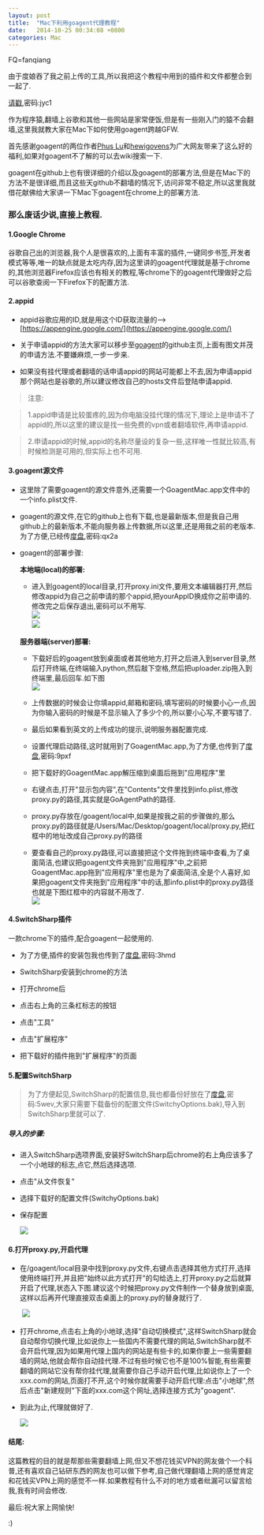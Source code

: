 ```yaml
---
layout: post
title:  "Mac下利用goagent代理教程"
date:   2014-10-25 00:34:08 +0800
categories: Mac
---
```


FQ=fanqiang

由于度娘吞了我之前上传的工具,所以我把这个教程中用到的插件和文件都整合到一起了.

[请戳](https://pan.baidu.com/s/1bpMer7L),密码:jyc1

作为程序猿,翻墙上谷歌和其他一些网站是家常便饭,但是有一些刚入门的猿不会翻墙,这里我就教大家在Mac下如何使用goagent跨越GFW.

首先感谢goagent的两位作者[Phus Lu](https://github.com/phuslu)和[hewigovens](https://github.com/hewigovens)为广大网友带来了这么好的福利,如果对goagent不了解的可以去wiki搜索一下.

goagent在github上也有很详细的介绍以及goagent的部署方法,但是在Mac下的方法不是很详细,而且这些天github不翻墙的情况下,访问非常不稳定,所以这里我就借花献佛给大家讲一下Mac下goagent在chrome上的部署方法.

### 那么废话少说,直接上教程.

#### 1.Google Chrome

谷歌自己出的浏览器,我个人是很喜欢的,上面有丰富的插件,一键同步书签,开发者模式等等,唯一的缺点就是太吃内存,因为这里讲的goagent代理就是基于chrome的,其他浏览器Firefox应该也有相关的教程,等chrome下的goagent代理做好之后可以谷歌查阅一下Firefox下的配置方法.  

#### 2.appid

- appid谷歌应用的ID,就是用这个ID获取流量的-->[https://appengine.google.com/](https://appengine.google.com/)  

- 关于申请appid的方法大家可以移步至[goagent](https://github.com/goagent/goagent)的github主页,上面有图文并茂的申请方法.不要嫌麻烦,一步一步来.

- 如果没有挂代理或者翻墙的话申请appid的网站可能都上不去,因为申请appid那个网站也是谷歌的,所以建议修改自己的hosts文件后登陆申请appid.

> 注意:
 
> 1.appid申请是比较蛋疼的,因为你电脑没挂代理的情况下,理论上是申请不了appid的,所以这里的建议是找一些免费的vpn或者翻墙软件,再申请appid.

>2.申请appid的时候,appid的名称尽量设的复杂一些,这样唯一性就比较高,有时候检测是可用的,但实际上也不可用.

#### 3.goagent源文件

- 这里除了需要goagent的源文件意外,还需要一个GoagentMac.app文件中的一个info.plist文件.

- goagent的源文件,在它的github上也有下载,也是最新版本,但是我自己用github上的最新版本,不能向服务器上传数据,所以这里,还是用我之前的老版本. 为了方便,已经传[度盘](https://pan.baidu.com/s/1mgA5VuS),密码:qx2a  
- goagent的部署步骤:  

	**本地端(local)的部署:**  
	
	- 进入到goagent的local目录,打开proxy.ini文件,要用文本编辑器打开,然后修改appid为自己之前申请的那个appid,把yourAppID换成你之前申请的.修改完之后保存退出,密码可以不用写.  
![](http://oclnty4pg.bkt.clouddn.com/agent-1.png)  
![](http://oclnty4pg.bkt.clouddn.com/080217502128332.png)

	**服务器端(server)部署:**  
	
	- 下载好后的goagent放到桌面或者其他地方,打开之后进入到server目录,然后打开终端,在终端输入python,然后敲下空格,然后把uploader.zip拖入到终端里,最后回车.如下图   
![](http://oclnty4pg.bkt.clouddn.com/agent-2.gif)

	- 上传数据的时候会让你填appid,邮箱和密码,填写密码的时候要小心一点,因为你输入密码的时候是不显示输入了多少个的,所以要小心写,不要写错了.
	- 最后如果看到英文的上传成功的提示,说明服务器配置完成.
	- 设置代理启动路径,这时就用到了GoagentMac.app,为了方便,也传到了[度盘](https://pan.baidu.com/s/1i3mVydv),密码:9pxf  
	- 把下载好的GoagentMac.app解压缩到桌面后拖到"应用程序"里  
	- 右键点击,打开"显示包内容",在"Contents"文件里找到info.plist,修改proxy.py的路径,其实就是GoAgentPath的路径.
	- proxy.py存放在/goagent/local中,如果是按我之前的步骤做的,那么proxy.py的路径就是/Users/Mac/Desktop/goagent/local/proxy.py,把红框中的地址改成自己proxy.py的路径  
	- 要查看自己的proxy.py路径,可以直接把这个文件拖到终端中查看,为了桌面简洁,也建议把goagent文件夹拖到"应用程序"中,之前把GoagentMac.app拖到"应用程序"里也是为了桌面简洁,全是个人喜好,如果把goagent文件夹拖到"应用程序"中的话,那info.plist中的proxy.py路径也就是下图红框中的内容就不用改了.  
	![](http://oclnty4pg.bkt.clouddn.com/agent3-1.png)
 

#### 4.SwitchSharp插件

一款chrome下的插件,配合goagent一起使用的.

- 为了方便,插件的安装包我也传到了[度盘](https://pan.baidu.com/s/1bn70x7h),密码:3hmd

- SwitchSharp安装到chrome的方法

- 打开chrome后

- 点击右上角的三条杠标志的按钮

- 点击"工具"

- 点击"扩展程序"

- 把下载好的插件拖到"扩展程序"的页面

#### 5.配置SwitchSharp

> 为了方便起见,SwitchSharp的配置信息,我也都备份好放在了[度盘](https://pan.baidu.com/s/1kT7Qdc7),密码:5wev,大家只需要下载备份的配置文件(SwitchyOptions.bak),导入到SwitchSharp里就可以了.

##### 导入的步骤:

- 进入SwitchSharp选项界面,安装好SwitchSharp后chrome的右上角应该多了一个小地球的标志,点它,然后选择选项.

- 点击"从文件恢复"

- 选择下载好的配置文件(SwitchyOptions.bak)

- 保存配置  

	![](http://oclnty4pg.bkt.clouddn.com/agent-3.png)



#### 6.打开proxy.py,开启代理
- 在/goagent/local目录中找到proxy.py文件,右键点击选择其他方式打开,选择使用终端打开,并且把"始终以此方式打开"的勾给选上,打开proxy.py之后就算开启了代理,状态入下图.建议这个时候把proxy.py文件制作一个替身放到桌面,这样以后再开代理直接双击桌面上的proxy.py的替身就行了.  

　　![](http://oclnty4pg.bkt.clouddn.com/agent-4.png)
　

- 打开chrome,点击右上角的小地球,选择"自动切换模式",这样SwitchSharp就会自动帮你切换代理,比如说你上一些国内不需要代理的网站,SwitchSharp就不会开启代理,因为如果用代理上国内的网站是有些卡的,如果你要上一些需要翻墙的网站,他就会帮你自动挂代理.不过有些时候它也不是100%智能,有些需要翻墙的网站它没有帮你挂代理,就需要你自己手动开启代理,比如说你上了一个xxx.com的网站,页面打不开,这个时候你就需要手动开启代理:点击"小地球",然后点击"新建规则"下面的xxx.com这个网址,选择连接方式为"goagent".

- 到此为止,代理就做好了.

 
	![](http://oclnty4pg.bkt.clouddn.com/agent-5.png)



#### 结尾:
这篇教程的目的就是帮那些需要翻墙上网,但又不想花钱买VPN的网友做个一个科普,还有喜欢自己钻研东西的网友也可以做下参考,自己做代理翻墙上网的感觉肯定和花钱买VPN上网的感觉不一样.如果教程有什么不对的地方或者纰漏可以留言给我,我有时间会修改.

最后:祝大家上网愉快!

:)